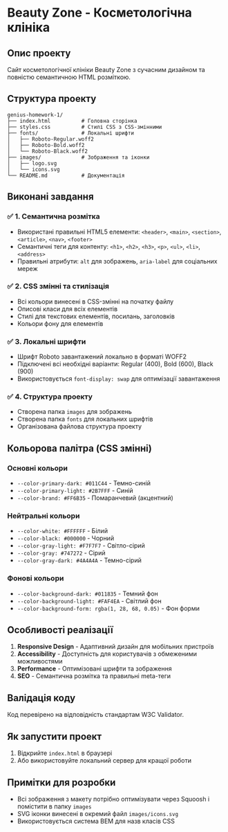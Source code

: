 # Beauty Zone - Косметологічна клініка

## Опис проекту

Сайт косметологічної клініки Beauty Zone з сучасним дизайном та повністю семантичною HTML розміткою.

## Структура проекту

```
genius-homework-1/
├── index.html          # Головна сторінка
├── styles.css          # Стилі CSS з CSS-змінними
├── fonts/              # Локальні шрифти
│   ├── Roboto-Regular.woff2
│   ├── Roboto-Bold.woff2
│   └── Roboto-Black.woff2
├── images/             # Зображення та іконки
│   ├── logo.svg
│   └── icons.svg
└── README.md           # Документація
```

## Виконані завдання

### ✅ 1. Семантична розмітка

- Використані правильні HTML5 елементи: `<header>`, `<main>`, `<section>`, `<article>`, `<nav>`, `<footer>`
- Семантичні теги для контенту: `<h1>`, `<h2>`, `<h3>`, `<p>`, `<ul>`, `<li>`, `<address>`
- Правильні атрибути: `alt` для зображень, `aria-label` для соціальних мереж

### ✅ 2. CSS змінні та стилізація

- Всі кольори винесені в CSS-змінні на початку файлу
- Описові класи для всіх елементів
- Стилі для текстових елементів, посилань, заголовків
- Кольори фону для елементів

### ✅ 3. Локальні шрифти

- Шрифт Roboto завантажений локально в форматі WOFF2
- Підключені всі необхідні варіанти: Regular (400), Bold (600), Black (900)
- Використовується `font-display: swap` для оптимізації завантаження

### ✅ 4. Структура проекту

- Створена папка `images` для зображень
- Створена папка `fonts` для локальних шрифтів
- Організована файлова структура проекту

## Кольорова палітра (CSS змінні)

### Основні кольори

- `--color-primary-dark: #011C44` - Темно-синій
- `--color-primary-light: #2B7FFF` - Синій
- `--color-brand: #FF6B35` - Помаранчевий (акцентний)

### Нейтральні кольори

- `--color-white: #FFFFFF` - Білий
- `--color-black: #000000` - Чорний
- `--color-gray-light: #F7F7F7` - Світло-сірий
- `--color-gray: #747272` - Сірий
- `--color-gray-dark: #4A4A4A` - Темно-сірий

### Фонові кольори

- `--color-background-dark: #011835` - Темний фон
- `--color-background-light: #FAF4EA` - Світлий фон
- `--color-background-form: rgba(1, 28, 68, 0.05)` - Фон форми

## Особливості реалізації

1. **Responsive Design** - Адаптивний дизайн для мобільних пристроїв
2. **Accessibility** - Доступність для користувачів з обмеженими можливостями
3. **Performance** - Оптимізовані шрифти та зображення
4. **SEO** - Семантична розмітка та правильні meta-теги

## Валідація коду

Код перевірено на відповідність стандартам W3C Validator.

## Як запустити проект

1. Відкрийте `index.html` в браузері
2. Або використовуйте локальний сервер для кращої роботи

## Примітки для розробки

- Всі зображення з макету потрібно оптимізувати через Squoosh і помістити в папку `images`
- SVG іконки винесені в окремий файл `images/icons.svg`
- Використовується система BEM для назв класів CSS
